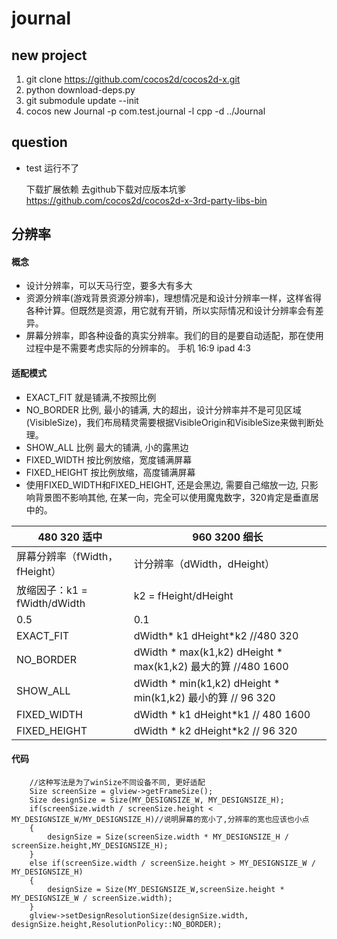# journal




## new project

1. git clone https://github.com/cocos2d/cocos2d-x.git
2. python download-deps.py
3. git submodule update --init
4. cocos new Journal -p com.test.journal -l cpp -d ../Journal



## question
* test 运行不了

	下载扩展依赖 去github下载对应版本坑爹
	https://github.com/cocos2d/cocos2d-x-3rd-party-libs-bin


## 分辨率

#### 概念

* 设计分辨率，可以天马行空，要多大有多大
* 资源分辨率(游戏背景资源分辨率)，理想情况是和设计分辨率一样，这样省得各种计算。但既然是资源，用它就有开销，所以实际情况和设计分辨率会有差异。
* 屏幕分辨率，即各种设备的真实分辨率。我们的目的是要自动适配，那在使用过程中是不需要考虑实际的分辨率的。 手机 16:9  ipad 4:3


#### 适配模式

* EXACT_FIT 就是铺满,不按照比例
* NO_BORDER 比例, 最小的铺满, 大的超出，设计分辨率并不是可见区域(VisibleSize)，我们布局精灵需要根据VisibleOrigin和VisibleSize来做判断处理。
* SHOW_ALL  比例  最大的铺满, 小的露黑边 
* FIXED_WIDTH  按比例放缩，宽度铺满屏幕 
* FIXED_HEIGHT 按比例放缩，高度铺满屏幕 
* 使用FIXED_WIDTH和FIXED_HEIGHT, 还是会黑边, 需要自己缩放一边, 只影响背景图不影响其他, 在某一向，完全可以使用魔鬼数字，320肯定是垂直居中的。




480      320 适中  | 960     3200 细长
------------- | -------------
屏幕分辨率（fWidth，fHeight）  | 计分辨率（dWidth，dHeight）
 放缩因子：k1 = fWidth/dWidth | k2 = fHeight/dHeight
  0.5 |	 0.1		                  
EXACT_FIT   |  dWidth* k1     dHeight*k2 //480 320
NO_BORDER	  | dWidth * max(k1,k2)   dHeight * max(k1,k2) 最大的算 //480 1600
SHOW_ALL    | dWidth * min(k1,k2)   dHeight * min(k1,k2) 最小的算 // 96 320
FIXED_WIDTH | dWidth * k1   dHeight*k1 // 480 1600 
FIXED_HEIGHT| dWidth * k2   dHeight*k2 // 96 320 



#### 代码

```
    //这种写法是为了winSize不同设备不同, 更好适配
    Size screenSize = glview->getFrameSize();
    Size designSize = Size(MY_DESIGNSIZE_W, MY_DESIGNSIZE_H);
    if(screenSize.width / screenSize.height < MY_DESIGNSIZE_W/MY_DESIGNSIZE_H)//说明屏幕的宽小了,分辨率的宽也应该也小点
    {
        designSize = Size(screenSize.width * MY_DESIGNSIZE_H / screenSize.height,MY_DESIGNSIZE_H);
    }
    else if(screenSize.width / screenSize.height > MY_DESIGNSIZE_W / MY_DESIGNSIZE_H)
    {
        designSize = Size(MY_DESIGNSIZE_W,screenSize.height * MY_DESIGNSIZE_W / screenSize.width);
    }
    glview->setDesignResolutionSize(designSize.width, designSize.height,ResolutionPolicy::NO_BORDER);
```
